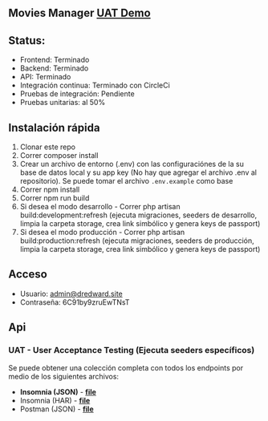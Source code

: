 
## Movies Manager **[UAT Demo](http://uat-movies.dredward.site)**

## Status: 
* Frontend: Terminado
* Backend: Terminado
* API: Terminado
* Integración continua: Terminado con CircleCi
* Pruebas de integración: Pendiente
* Pruebas unitarias: al 50%

## Instalación rápida

1. Clonar este repo
2. Correr composer install
3. Crear un archivo de entorno (.env) con las configuraciónes de la su base de datos local y su app key (No hay que agregar el archivo .env al repositorio). Se puede tomar el archivo `.env.example` como base
4. Correr npm install
5. Correr npm run build
6. Si desea el modo desarrollo - Correr php artisan build:development:refresh (ejecuta migraciones, seeders de desarrollo, limpia la carpeta storage, crea link simbólico y genera keys de passport)
6. Si desea el modo producción - Correr php artisan build:production:refresh (ejecuta migraciones, seeders de producción, limpia la carpeta storage, crea link simbólico y genera keys de passport)



## Acceso

* Usuario: admin@dredward.site
* Contraseña: 6C91by9zruEwTNsT

## Api

### UAT - User Acceptance Testing (Ejecuta seeders específicos)
Se puede obtener una colección completa con todos los endpoints por medio de los siguientes archivos:
* **Insomnia (JSON)** - **[file](https://github.com/DR-Edward/Movies/blob/master/Importation/uat/Insomnia_2020-08-17.json)**
* Insomnia (HAR) - **[file](https://github.com/DR-Edward/Movies/blob/master/Importation/uat/Insomnia_2020-08-17.har)**
* Postman (JSON) - **[file](https://github.com/DR-Edward/Movies/blob/master/Importation/uat/Movies.postman_collection.json)**
